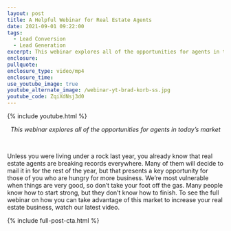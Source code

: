 ```yaml
---
layout: post
title: A Helpful Webinar for Real Estate Agents
date: 2021-09-01 09:22:00
tags:
  - Lead Conversion
  - Lead Generation
excerpt: This webinar explores all of the opportunities for agents in today’s market
enclosure:
pullquote:
enclosure_type: video/mp4
enclosure_time:
use_youtube_image: true
youtube_alternate_image: /webinar-yt-brad-korb-ss.jpg
youtube_code: ZqiXdNsj3d0
---
```

{% include youtube.html %}

<center><em>This webinar explores all of the opportunities for agents in today&rsquo;s market</em></center>

&nbsp;

Unless you were living under a rock last year, you already know that real estate agents are breaking records everywhere. Many of them will decide to mail it in for the rest of the year, but that presents a key opportunity for those of you who are hungry for more business. We’re most vulnerable when things are very good, so don’t take your foot off the gas. Many people know how to start strong, but they don’t know how to finish. To see the full webinar on how you can take advantage of this market to increase your real estate business, watch our latest video.

{% include full-post-cta.html %}

